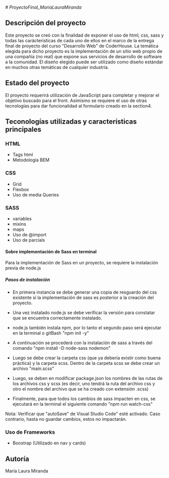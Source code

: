 <em> # ProyectoFinal_MariaLauraMiranda </em>

<h2>Descripción del proyecto</h2>

Este proyecto se creó con la finalidad de exponer el uso de html, css, sass y todas las carácteristicas de cada uno de ellos en el marco de la entrega final de proyecto del curso "Desarrollo Web" de CoderHouse. 
La temática elegida para dicho proyecto es la implementación de un sitio web propio de una compañía (no real) que expone sus servicios de desarrollo de software a la comunidad.
El diseño elegido puede ser utilizado como diseño estándar en muchos otras temáticas de cualquier industría.

<h2>Estado del proyecto</h2>

El proyecto requerirá utilización de JavaScript para completar y mejorar el objetivo buscado para el front. Asimismo se requiere el uso de otras tecnologías para dar funcionalidad al formulario creado en la section4.

<h2>Teconologías utilizadas y características principales</h2>

<h3>HTML</h3>

- Tags html
- Metodología BEM

<h3>CSS</h3>

- Grid
- Flexbox
- Uso de media Queries

<h3>SASS</h3>

- variables
- mixins
- maps
- Uso de @import
- Uso de parcials

<h4>Sobre implementación de Sass en terminal</h4>
Para la implementación de Sass en un proyecto, se requiere la instalación previa de node.js

<h5>Pasos de instalación</h5>

- En primera instancia se debe generar una copia de resguardo del css existente si la implementación de sass es posterior a la creación del proyecto.

- Una vez instalado node.js se debe verificar la versión para constatar que se encuentra correctamente instalado. 

- node.js también instala npm, por lo tanto el segundo paso será ejecutar en la terminal o gitBash "npm init -y"

- A continuación se procederá con la instalación de sass a través del comando "npm install -D node-sass nodemon"

- Luego se debe crear la carpeta css (que ya debería existir como buena práctica) y la carpeta scss. Dentro de la carpeta scss se debe crear un archivo "main.scss"

- Luego, se deben en modificar package.json los nombres de las rutas de los archivos css y scss (es decir, uno tendrá la ruta del archivo css y otro el nombre del archivo que se ha creado con extensión .scss)

- Finalmente, para que todos los cambios de sass impacten en css, se ejecutará en la terminal el siguiente comando "npm run watch-css"

Nota: Verificar que "autoSave" de Visual Studio Code" esté activado. Caso contrario, hasta no guardar cambios, estos no impactarán.

<h3>Uso de Frameworks</h3>

- Boostrap (Utilizado en nav y cards)

<h2>Autoría</h2>
María Laura Miranda



